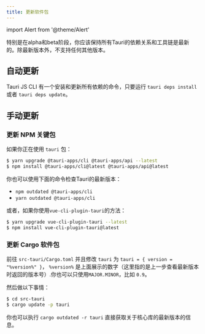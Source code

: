 ```yaml
---
title: 更新软件包
---
```

import Alert from '@theme/Alert'

<Alert title="Please note" type="warning" icon="alert">
	特别是在alpha和beta阶段，你应该保持所有Tauri的依赖关系和工具链是最新的。除最新版本外，不支持任何其他版本。
</Alert>

## 自动更新


Tauri JS CLI 有一个安装和更新所有依赖的命令，只要运行 `tauri deps install` 或者 `tauri deps update`。

## 手动更新

### 更新 NPM 关键包

如果你正在使用 `tauri` 包：


```bash
$ yarn upgrade @tauri-apps/cli @tauri-apps/api --latest
$ npm install @tauri-apps/cli@latest @tauri-apps/api@latest
```

你也可以使用下面的命令检查Tauri的最新版本：

- `npm outdated @tauri-apps/cli`
- `yarn outdated @tauri-apps/cli`

或者，如果你使用`vue-cli-plugin-tauri`的方法：

```bash
$ yarn upgrade vue-cli-plugin-tauri --latest
$ npm install vue-cli-plugin-tauri@latest
```

### 更新 Cargo 软件包

前往 `src-tauri/Cargo.toml` 并且修改 `tauri` 为
`tauri = { version = "%version%" }`， `%version%` 是上面展示的数字（这里指的是上一步查看最新版本时返回的版本号）.你也可以只使用`MAJOR.MINOR`，比如 `0.9`。

然后做以下事情：

```bash
$ cd src-tauri
$ cargo update -p tauri
```

你也可以执行 `cargo outdated -r tauri` 直接获取关于核心库的最新版本的信息。
